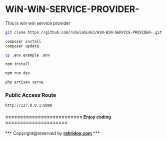 # WiN-WiN-SERVICE-PROVIDER-
This is win win service provider

```bash
git clone https://github.com/ruhulamin63/WiN-WiN-SERVICE-PROVIDER-.git
```
```bash
composer install 
composer update
```
```bash
cp .env.example .env
```

```bash
npm install
```

```bash
npm run dev
```

```bash
php artisan serve
```

### Public Access Route
```bash
http://127.0.0.1:8000
```

#### ========================== Enjoy coding =====================

*** Copyright@reserved by [**rahridoy.com**](https://rahridoy.com/) ***